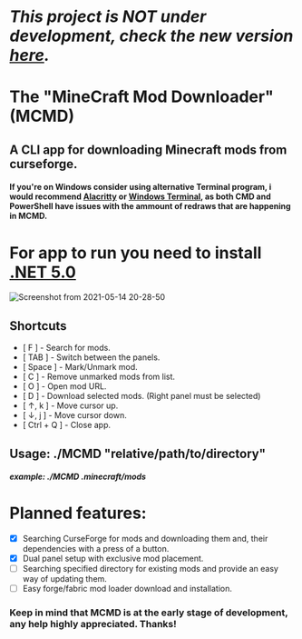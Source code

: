 
# _This project is NOT under development, check the new version [here](https://github.com/OwczarekGit/MCMD2)._

# The "MineCraft Mod Downloader" (MCMD)
## A CLI app for downloading Minecraft mods from curseforge.

#### If you're on Windows consider using alternative Terminal program, i would recommend [Alacritty](https://github.com/alacritty/alacritty) or [Windows Terminal](https://www.microsoft.com/en-us/p/windows-terminal/9n0dx20hk701?source=lp&activetab=pivot:overviewtab), as both CMD and PowerShell have issues with the ammount of redraws that are happening in MCMD.


# For app to run you need to install [.NET 5.0](https://dotnet.microsoft.com/download)


![Screenshot from 2021-05-14 20-28-50](https://user-images.githubusercontent.com/32412218/118313465-0c384900-b4f3-11eb-85cc-4e5a12ff3ff3.png)

## Shortcuts
  * [ F ] - Search for mods.
  * [ TAB ] - Switch between the panels.
  * [ Space ] - Mark/Unmark mod.
  * [ C ] - Remove unmarked mods from list.
  * [ O ] - Open mod URL.
  * [ D ] - Download selected mods. (Right panel must be selected)
  * [ ↑, k ] - Move cursor up.
  * [ ↓, j ] - Move cursor down.
  * [ Ctrl + Q ] - Close app.

## Usage: ./MCMD "relative/path/to/directory"
##### example: ./MCMD .minecraft/mods

# Planned features:
- [x] Searching CurseForge for mods and downloading them and, their dependencies with a press of a button.
- [x] Dual panel setup with exclusive mod placement. 
- [ ] Searching specified directory for existing mods and provide an easy way of updating them.
- [ ] Easy forge/fabric mod loader download and installation.

### Keep in mind that MCMD is at the early stage of development, any help highly appreciated. Thanks!
